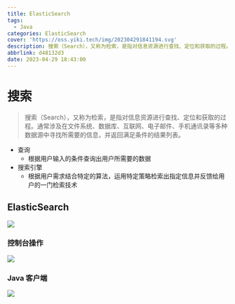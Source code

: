 ```yaml
---
title: ElasticSearch
tags:
  - Java
categories: ElasticSearch
cover: 'https://oss.yiki.tech/img/202304291841194.svg'
description: 搜索（Search），又称为检索，是指对信息资源进行查找、定位和获取的过程。通常涉及在文件系统、数据库、互联网、电子邮件、手机通讯录等多种数据源中寻找所需要的信息，并返回满足条件的结果列表。
abbrlink: d48132d3
date: 2023-04-29 18:43:00
---
```


# 搜索

> 搜索（Search），又称为检索，是指对信息资源进行查找、定位和获取的过程。通常涉及在文件系统、数据库、互联网、电子邮件、手机通讯录等多种数据源中寻找所需要的信息，并返回满足条件的结果列表。

* 查询
  * 根据用户输入的条件查询出用户所需要的数据
* 搜索引擎
  * 根据用户需求结合特定的算法，运用特定策略检索出指定信息并反馈给用户的一门检索技术

## ElasticSearch

![](https://oss.yiki.tech/img/202304291103412.png)

### 控制台操作

![](https://oss.yiki.tech/img/202304301749118.png)

### Java 客户端

![](https://oss.yiki.tech/img/202305010431209.png)